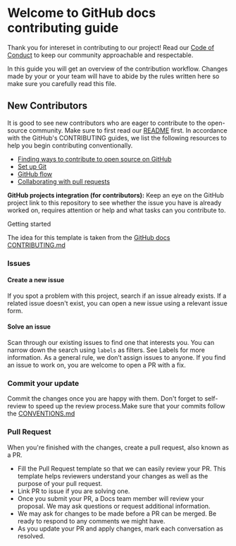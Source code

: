 <!-- CONTRIBUTING RULES AND GUIDELINES WHEN DEVELOPING IN THIS REPOSITORY -->

# Welcome to GitHub docs contributing guide <!-- omit in toc -->

Thank you for intereset in contributing to our project!
Read our [Code of Conduct](CODE_OF_CONDUCT.md) to keep our community approachable and respectable.

In this guide you will get an overview of the contribution workflow. Changes made by your or your team will have to abide by the rules written here so make sure you carefully read this file. 

## New Contributors

It is good to see new contributors who are eager to contribute to the open-source community. Make sure to first read our [README](README.md) first. In accordance with the GitHub's CONTRIBUTING guides, we list the following resources to help you begin contributing conventionally.

- [Finding ways to contribute to open source on GitHub](https://docs.github.com/en/get-started/exploring-projects-on-github/finding-ways-to-contribute-to-open-source-on-github)
- [Set up Git](https://docs.github.com/en/get-started/quickstart/set-up-git)
- [GitHub flow](https://docs.github.com/en/get-started/quickstart/github-flow)
- [Collaborating with pull requests](https://docs.github.com/en/github/collaborating-with-pull-requests)

**GitHub projects integration (for contributors):** Keep an eye on the GitHub project link to this repository to see whether the issue you have is already worked on, requires attention or help and what tasks can you contribute to.


Getting started

The idea for this template is taken from the [GitHub docs CONTRIBUTING.md](https://github.com/github/docs/blob/main/CONTRIBUTING.md)

### Issues

#### Create a new issue

If you spot a problem with this project, search if an issue already exists. If a related issue doesn't exist, you can open a new issue using a relevant issue form.

#### Solve an issue

Scan through our existing issues to find one that interests you. You can narrow down the search using `labels` as filters. See Labels for more information. As a general rule, we don’t assign issues to anyone. If you find an issue to work on, you are welcome to open a PR with a fix.

### Commit your update

Commit the changes once you are happy with them. Don't forget to self-review to speed up the review process.Make sure that your commits follow the [CONVENTIONS.md](CONVENTIONS.md})

### Pull Request

When you're finished with the changes, create a pull request, also known as a PR.

- Fill the Pull Request template so that we can easily review your PR. This template helps reviewers understand your changes as well as the purpose of your pull request.
- Link PR to issue if you are solving one.
- Once you submit your PR, a Docs team member will review your proposal. We may ask questions or request additional information.
- We may ask for changes to be made before a PR can be merged. Be ready to respond to any comments we might have.
- As you update your PR and apply changes, mark each conversation as resolved.
